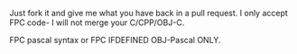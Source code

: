 Just fork it and give me what you have back in a pull request.
I only accept FPC code- I will not merge your C/CPP/OBJ-C.

FPC pascal syntax or FPC IFDEFINED OBJ-Pascal ONLY.
